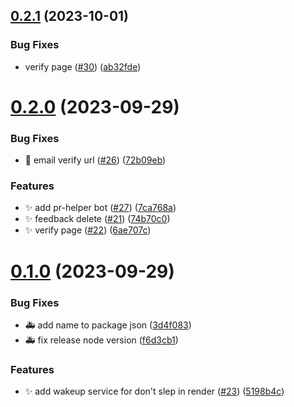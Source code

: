 ## [0.2.1](https://github.com/velenyx/feedback-app/compare/v0.2.0...v0.2.1) (2023-10-01)


### Bug Fixes

* verify page ([#30](https://github.com/velenyx/feedback-app/issues/30)) ([ab32fde](https://github.com/velenyx/feedback-app/commit/ab32fde615a035be6196bdaafaf8d2ae5ae78a09))

# [0.2.0](https://github.com/velenyx/feedback-app/compare/v0.1.0...v0.2.0) (2023-09-29)


### Bug Fixes

* 🐛 email verify url ([#26](https://github.com/velenyx/feedback-app/issues/26)) ([72b09eb](https://github.com/velenyx/feedback-app/commit/72b09eb605572efe82df38b16f18836e7603f0dd))


### Features

* ✨ add pr-helper bot ([#27](https://github.com/velenyx/feedback-app/issues/27)) ([7ca768a](https://github.com/velenyx/feedback-app/commit/7ca768abd1e7b3a5080f1655db49241d83e9c7d5))
* ✨ feedback delete ([#21](https://github.com/velenyx/feedback-app/issues/21)) ([74b70c0](https://github.com/velenyx/feedback-app/commit/74b70c01a99da729ee573a95a9c79277e3688ff2))
* ✨ verify page ([#22](https://github.com/velenyx/feedback-app/issues/22)) ([6ae707c](https://github.com/velenyx/feedback-app/commit/6ae707ce90de14fce22ffc4342e04f575dd97de5))

# [0.1.0](https://github.com/velenyx/feedback-app/compare/v0.0.3...v0.1.0) (2023-09-29)


### Bug Fixes

* :ambulance: add name to package json ([3d4f083](https://github.com/velenyx/feedback-app/commit/3d4f0839f46090a59c0514cd3d2f1f108e30944b))
* :ambulance: fix release node version ([f6d3cb1](https://github.com/velenyx/feedback-app/commit/f6d3cb1ca077e5fcae46c4df4bf599c0ba49e7de))


### Features

* ✨ add wakeup service for don't slep in render ([#23](https://github.com/velenyx/feedback-app/issues/23)) ([5198b4c](https://github.com/velenyx/feedback-app/commit/5198b4c7c0aec363058aa67dc71813b9aef93a2a))
